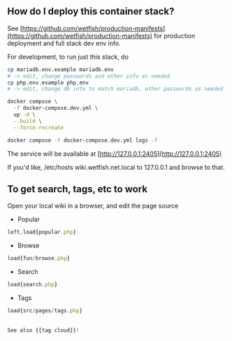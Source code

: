 ## How do I deploy this container stack?

See [https://github.com/wetfish/production-manifests](https://github.com/wetfish/production-manifests)
for production deployment and full stack dev env info.

For development, to run just this stack, do 
```bash
cp mariadb.env.example mariadb.env
# -> edit, change passwords and other info as needed
cp php.env.example php.env
# -> edit, change db info to match mariadb, other passwords as needed

docker compose \
  -f docker-compose.dev.yml \
  up -d \
  --build \
  --force-recreate

docker compose -f docker-compose.dev.yml logs -f
```

The service will be available at [http://127.0.0.1:2405](http://127.0.0.1:2405)

If you'd like, /etc/hosts wiki.wetfish.net.local to 127.0.0.1 and browse to that.

## To get search, tags, etc to work

Open your local wiki in a browser, and edit the page source

 - Popular

```js
left,load{popular.php}
```

 - Browse

```js
load{fun/browse.php}
```

- Search

```js
load{search.php}
```

- Tags

```js
load{src/pages/tags.php} 
 
 
See also {{tag cloud}}!
```


